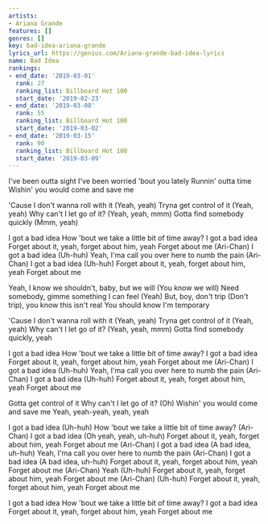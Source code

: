 ```yaml
---
artists:
- Ariana Grande
features: []
genres: []
key: bad-idea-ariana-grande
lyrics_url: https://genius.com/Ariana-grande-bad-idea-lyrics
name: Bad Idea
rankings:
- end_date: '2019-03-01'
  rank: 27
  ranking_list: Billboard Hot 100
  start_date: '2019-02-23'
- end_date: '2019-03-08'
  rank: 55
  ranking_list: Billboard Hot 100
  start_date: '2019-03-02'
- end_date: '2019-03-15'
  rank: 90
  ranking_list: Billboard Hot 100
  start_date: '2019-03-09'
---
```

I've been outta sight
I've been worried 'bout you lately
Runnin' outta time
Wishin' you would come and save me


'Cause I don't wanna roll with it (Yeah, yeah)
Tryna get control of it (Yeah, yeah)
Why can't I let go of it? (Yeah, yeah, mmm)
Gotta find somebody quickly (Mmm, yeah)


I got a bad idea
How 'bout we take a little bit of time away?
I got a bad idea
Forget about it, yeah, forget about him, yeah
Forget about me (Ari-Chan)
I got a bad idea (Uh-huh)
Yeah, I'ma call you over here to numb the pain (Ari-Chan)
I got a bad idea (Uh-huh)
Forget about it, yeah, forget about him, yeah
Forget about me


Yeah, I know we shouldn't, baby, but we will (You know we will)
Need somebody, gimme something I can feel (Yeah)
But, boy, don't trip (Don't trip), you know this isn't real
You should know I'm temporary


'Cause I don't wanna roll with it (Yeah, yeah)
Tryna get control of it (Yeah, yeah)
Why can't I let go of it? (Yeah, yeah, mmm)
Gotta find somebody quickly, yeah


I got a bad idea
How 'bout we take a little bit of time away?
I got a bad idea
Forget about it, yeah, forget about him, yeah
Forget about me (Ari-Chan)
I got a bad idea (Uh-huh)
Yeah, I'ma call you over here to numb the pain (Ari-Chan)
I got a bad idea (Uh-huh)
Forget about it, yeah, forget about him, yeah
Forget about me


Gotta get control of it
Why can't I let go of it? (Oh)
Wishin' you would come and save me
Yeah, yeah-yeah, yeah, yeah


I got a bad idea (Uh-huh)
How 'bout we take a little bit of time away? (Ari-Chan)
I got a bad idea (Oh yeah, yeah, uh-huh)
Forget about it, yeah, forget about him, yeah
Forget about me (Ari-Chan)
I got a bad idea (A bad idea, uh-huh)
Yeah, I'ma call you over here to numb the pain (Ari-Chan)
I got a bad idea (A bad idea, uh-huh)
Forget about it, yeah, forget about him, yeah
Forget about me (Ari-Chan)
Yeah (Uh-huh)
Forget about it, yeah, forget about him, yeah
Forget about me (Ari-Chan)
(Uh-huh)
Forget about it, yeah, forget about him, yeah
Forget about me


I got a bad idea
How 'bout we take a little bit of time away?
I got a bad idea
Forget about it, yeah, forget about him, yeah
Forget about me
